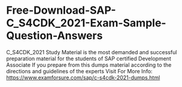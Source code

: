 # Free-Download-SAP-C_S4CDK_2021-Exam-Sample-Question-Answers
C_S4CDK_2021 Study Material is the most demanded and successful preparation material for the students of SAP certified Development Associate If you prepare from this dumps material according to the directions and guidelines of the experts   Visit For More Info: https://www.examforsure.com/sap/c-s4cdk-2021-dumps.html
